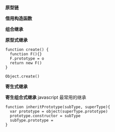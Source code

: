 **原型链**

**借用构造函数**

**组合继承**

**原型式继承**
```
function create() {
  function F(){}
  F.prototype = o
  return new F()
}

Object.create()
```

**寄生式继承**

**寄生组合式继承**
javascript 最常用的继承
```
function inheritPrototype(subType, superType){
  var prototype = object(superType.prototype)
  prototype.constructor = subType
  subType.prototype = 
}
```

